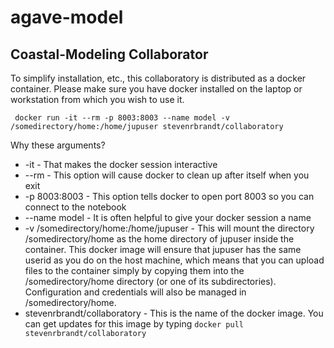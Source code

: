 # agave-model
## Coastal-Modeling Collaborator

To simplify installation, etc., this collaboratory is distributed as a docker container. Please make sure you have docker installed on the laptop or workstation from which you wish to use it.

```
 docker run -it --rm -p 8003:8003 --name model -v /somedirectory/home:/home/jupuser stevenrbrandt/collaboratory
```

Why these arguments?

* -it - That makes the docker session interactive
* --rm - This option will cause docker to clean up after itself when you exit
* -p 8003:8003 - This option tells docker to open port 8003 so you can connect to the notebook
* --name model - It is often helpful to give your docker session a name
* -v /somedirectory/home:/home/jupuser - This will mount the directory /somedirectory/home as the home directory of jupuser inside the container. This docker image will ensure that jupuser has the same userid as you do on the host machine, which means that you can upload files to the container simply by copying them into the /somedirectory/home directory (or one of its subdirectories). Configuration and credentials will also be managed in /somedirectory/home.
* stevenrbrandt/collaboratory - This is the name of the docker image. You can get updates for this image by typing `docker pull stevenrbrandt/collaboratory`
